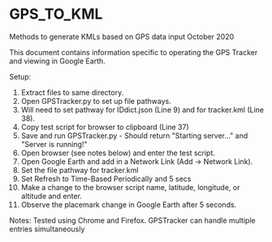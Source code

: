# GPS_TO_KML
Methods to generate KMLs based on GPS data input
October 2020

This document contains information specific to operating the GPS Tracker and 
viewing in Google Earth.

Setup:
1. Extract files to same directory.
2. Open GPSTracker.py to set up file pathways.
3. Will need to set pathway for IDdict.json (Line 9) and for tracker.kml (Line 38).
4. Copy test script for browser to clipboard (Line 37)
5. Save and run GPSTracker.py - Should return "Starting server..." and "Server is running!"
6. Open browser (see notes below) and enter the test script.
7. Open Google Earth and add in a Network Link (Add -> Network Link).
8. Set the file pathway for tracker.kml
9. Set Refresh to Time-Based Periodically and 5 secs
10. Make a change to the browser script name, latitude, longitude, or altitude and enter.
11. Observe the placemark change in Google Earth after 5 seconds.

Notes:
Tested using Chrome and Firefox.
GPSTracker can handle multiple entries simultaneously
